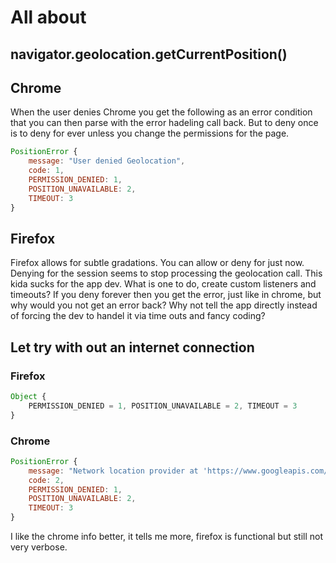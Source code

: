 # All about 
## navigator.geolocation.getCurrentPosition()

## Chrome

When the user denies Chrome you get the following as an error condition that you can then parse with the 
error hadeling call back. But to deny once is to deny for ever unless you change the permissions for the page.

```js
PositionError {
    message: "User denied Geolocation",
    code: 1,
    PERMISSION_DENIED: 1,
    POSITION_UNAVAILABLE: 2,
    TIMEOUT: 3
}
```

## Firefox 

Firefox allows for subtle gradations. You can allow or deny for just now. Denying for the session seems to stop processing the geolocation call. This kida sucks for the app dev. What is one to do, create custom listeners and timeouts?
If you deny forever then you get the error, just like in chrome, but why would you not get an error back? Why not tell the app directly instead of forcing the dev to handel it via time outs and fancy coding?


## Let try with out an internet connection

### Firefox

```js
Object {
    PERMISSION_DENIED = 1, POSITION_UNAVAILABLE = 2, TIMEOUT = 3
}
```

### Chrome

```js
PositionError {
    message: "Network location provider at 'https://www.googleapis.com/' : No response received.",
    code: 2,
    PERMISSION_DENIED: 1,
    POSITION_UNAVAILABLE: 2,
    TIMEOUT: 3
}

```

I like the chrome info better, it tells me more, firefox is functional but still not very verbose.


